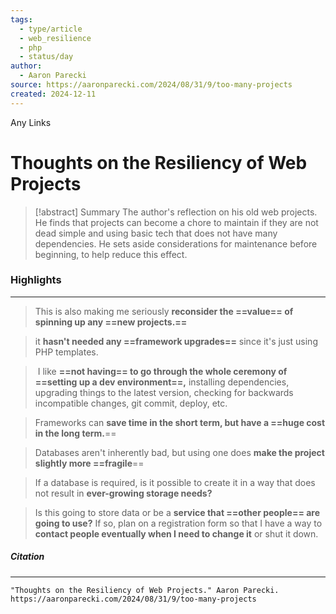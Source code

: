 ```yaml
---
tags:
  - type/article
  - web_resilience
  - php
  - status/day
author:
  - Aaron Parecki
source: https://aaronparecki.com/2024/08/31/9/too-many-projects
created: 2024-12-11
---
```

Any Links
# **Thoughts on the Resiliency of Web Projects**

> [!abstract] Summary
> The author's reflection on his old web projects. He finds that projects can become a chore to maintain if they are not dead simple and using basic tech that does not have many dependencies. He sets aside considerations for maintenance before beginning, to help reduce this effect.
### **Highlights**
---
> This is also making me seriously **reconsider the ==value== of spinning up any ==new projects.==**

> it **hasn't needed any ==framework upgrades==** since it's just using PHP templates.

>  I like **==not having== to go through the whole ceremony of ==setting up a dev environment==,** installing dependencies, upgrading things to the latest version, checking for backwards incompatible changes, git commit, deploy, etc.

> Frameworks can **save time in the short term, but have a ==huge cost in the long term.**==

> Databases aren't inherently bad, but using one does **make the project slightly more ==fragile**==

> If a database is required, is it possible to create it in a way that does not result in **ever-growing storage needs?**

> Is this going to store data or be a **service that ==other people== are going to use?** If so, plan on a registration form so that I have a way to **contact people eventually when I need to change it** or shut it down.
##### **Citation**
---
```
"Thoughts on the Resiliency of Web Projects." Aaron Parecki. https://aaronparecki.com/2024/08/31/9/too-many-projects
```